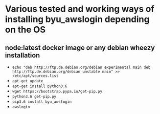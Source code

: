 # Various tested and working ways of installing byu_awslogin depending on the OS

## node:latest docker image or any debian wheezy installation
* `echo "deb http://ftp.de.debian.org/debian experimental main
deb http://ftp.de.debian.org/debian unstable main" >> /etc/apt/sources.list`
* `apt-get update`
* `apt-get install python3.6`
* `wget https://bootstrap.pypa.io/get-pip.py`
* `python3.6 get-pip.py`
* `pip3.6 install byu_awslogin`
* `awslogin`
